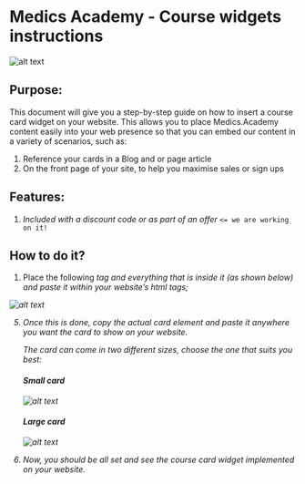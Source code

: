 # Medics Academy - Course widgets instructions

![alt text](http://i63.tinypic.com/esjh4m.png)



## Purpose:
This document will give you a step-by-step guide on how to insert a course card widget on your website.
This allows you to place Medics.Academy content easily into your web presence so that you can embed our content in a variety of scenarios, such as:
   1) Reference your cards in a Blog and or page article
   2) On the front page of your site, to help you maximise sales or sign ups
   
## Features:
   1) _Included with a discount code or as part of an offer_ `<= we are working on it!`

## How to do it?

1) Place the following _<script>_ near the end of your pages, right before the closing </body> tag, to enable them. 

```javascript
    <script>
        (function (w, d, s, o, f, js, fjs) {
            console.log(w);
            w['MedicsAcademySalesWidget'] = o;
            w[o] = w[o] || function () {
                (w[o].q = w[o].q || []).push(arguments)
            };
            js = d.createElement(s);
            fjs = d.getElementsByTagName(s)[0];
            js.id = o;
            js.src = f;
            js.async = true;
            fjs.parentNode.insertBefore(js, fjs);
        }(window, document, 'script', 'ma', 'http://127.0.0.1:8080/ma_widget.js'));
        ma('init');
    </script>
```

2) Place the following 


### Bundle:

*data-productId*: _String || Number_ = Define the product ID of the course
*data-slug*: _String_ = Define the slug of the course, help us to redirect you at the specific page
*data-duration*: _Number_ = Define the period between the payments
```
<div class="medicsacademy-card medicsacademy-card_sm"
     data-productId=14910
     data-slug="pre-hospital-trauma"
     data-duration="3">
</div>
```


For a free bundle the *data-attribute* has not to be specified!

```
<div class="medicsacademy-card medicsacademy-card_sm"
     data-productId=16109
     data-slug="the-medics-academy-global-health-bundle">
</div>

```

### Course:
```
<!--Course: -->
<div class="medicsacademy-card medicsacademy-card_sm"
     data-productId="229658"></div>
```


![alt text](http://i64.tinypic.com/rlb8zd.png)

3) On the right side, you can see the result (as shown below):

![alt text](http://i67.tinypic.com/2iuswb4.png)

4) To get the code up and running on your website, simply copy the <script></script> tag and everything that is inside it (as shown below) and paste it within your website’s html <head></head> tags;

![alt text](http://i68.tinypic.com/30rry91.png)

5) Once this is done, copy the actual card element and paste it anywhere you want the card to show on your website. 

   The card can come in two different sizes, choose the one that suits you best:
   
   #### Small card
   
   ![alt text](http://i63.tinypic.com/2ah8xft.png)
   
   #### Large card
   
   ![alt text](http://i63.tinypic.com/245wkyt.png)
   
6) Now, you should be all set and see the course card widget implemented on your website.

